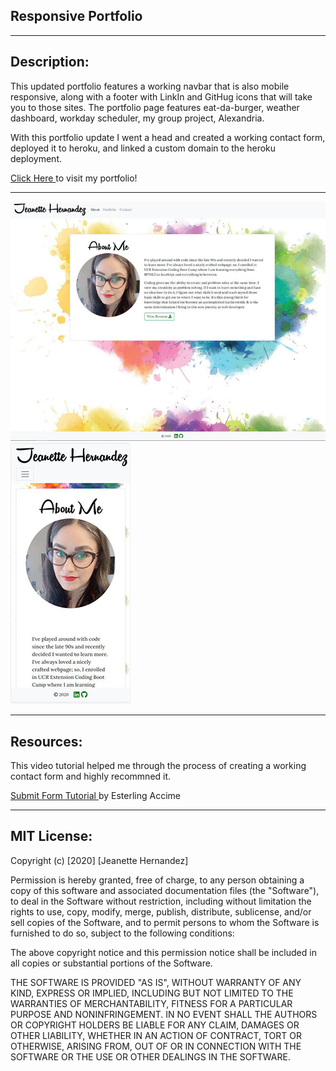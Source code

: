 ## Responsive Portfolio
---
## Description:

This updated portfolio features a working navbar that is also mobile responsive, along with a footer with LinkIn and GitHug icons that will take you to those sites. The portfolio page features eat-da-burger, weather dashboard, workday scheduler, my group project, Alexandria. 

With this portfolio update I went a head and created a working contact form, deployed it to heroku, and linked a custom domain to the heroku deployment.

<a href="www.thewebdevstudio.com"> Click Here </a>to visit my portfolio!

---

![Screenshot](./public/images/revisedScreenshot.JPG)
![Screenshot](./public/images/revisedMobileResponsive.JPG)

---

## Resources:

This video tutorial helped me through the process of creating a working contact form and highly recommned it. 

<a href="https://www.youtube.com/watch?v=JpcLd5UrDOQ"> Submit Form Tutorial </a> by Esterling Accime
  
---
## MIT License:

Copyright (c) [2020] [Jeanette Hernandez]

Permission is hereby granted, free of charge, to any person obtaining a copy
of this software and associated documentation files (the "Software"), to deal
in the Software without restriction, including without limitation the rights
to use, copy, modify, merge, publish, distribute, sublicense, and/or sell
copies of the Software, and to permit persons to whom the Software is
furnished to do so, subject to the following conditions:

The above copyright notice and this permission notice shall be included in all
copies or substantial portions of the Software.

THE SOFTWARE IS PROVIDED "AS IS", WITHOUT WARRANTY OF ANY KIND, EXPRESS OR
IMPLIED, INCLUDING BUT NOT LIMITED TO THE WARRANTIES OF MERCHANTABILITY,
FITNESS FOR A PARTICULAR PURPOSE AND NONINFRINGEMENT. IN NO EVENT SHALL THE
AUTHORS OR COPYRIGHT HOLDERS BE LIABLE FOR ANY CLAIM, DAMAGES OR OTHER
LIABILITY, WHETHER IN AN ACTION OF CONTRACT, TORT OR OTHERWISE, ARISING FROM,
OUT OF OR IN CONNECTION WITH THE SOFTWARE OR THE USE OR OTHER DEALINGS IN THE
SOFTWARE.